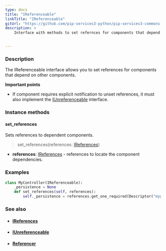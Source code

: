 ```yaml
---
type: docs
title: "IReferenceable"
linkTitle: "IReferenceable"
gitUrl: "https://github.com/pip-services3-python/pip-services3-commons-python"
description: >
    Interface with methods to set refernces for components that depend on other components. 

    
---
```


### Description

The IReferenceable interface allows you to set references for components that depend on other components.

**Important points**

- If component requires explicit notification to unset references, it must also implement the [IUnreferenceable](../iunreferenceable) interface.

### Instance methods

#### set_references
Sets references to dependent components.

> set_references(references: [IReferences](../ireferences))

- **references**: [IReferences](../ireferences) - references to locate the component dependencies. 

### Examples

```python
class MyController(IReferenceable):
    _persistence = None
    def set_references(self, references):
        self._persistence = references.get_one_required(Descriptor("mygroup", "persistence", "*", "*", "1.0"))
```

### See also
- #### [IReferences](../ireferences)
- #### [IUnreferenceable](../iunreferenceable)
- #### [Referencer](../referencer)
